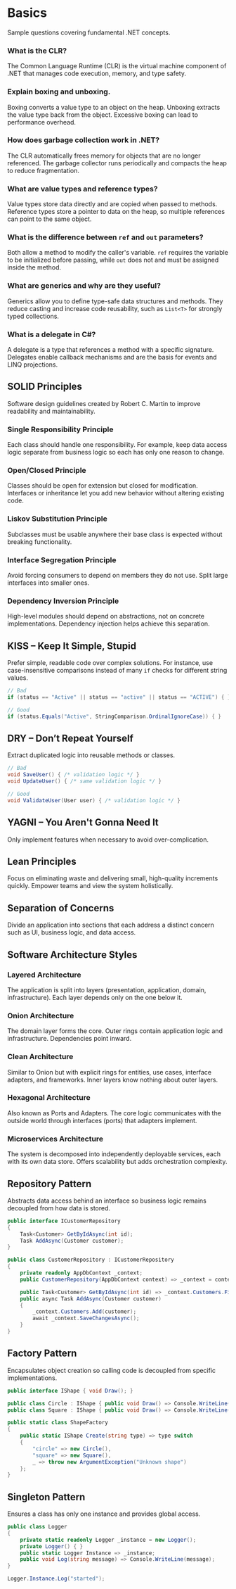 # Basics

Sample questions covering fundamental .NET concepts.

### What is the CLR?
The Common Language Runtime (CLR) is the virtual machine component of .NET that manages code execution, memory, and type safety.

### Explain boxing and unboxing.
Boxing converts a value type to an object on the heap. Unboxing extracts the value type back from the object. Excessive boxing can lead to performance overhead.

### How does garbage collection work in .NET?
The CLR automatically frees memory for objects that are no longer referenced. The garbage collector runs periodically and compacts the heap to reduce fragmentation.

### What are value types and reference types?
Value types store data directly and are copied when passed to methods. Reference types store a pointer to data on the heap, so multiple references can point to the same object.

### What is the difference between `ref` and `out` parameters?
Both allow a method to modify the caller's variable. `ref` requires the variable to be initialized before passing, while `out` does not and must be assigned inside the method.

### What are generics and why are they useful?
Generics allow you to define type-safe data structures and methods. They reduce casting and increase code reusability, such as `List<T>` for strongly typed collections.

### What is a delegate in C#?
A delegate is a type that references a method with a specific signature. Delegates enable callback mechanisms and are the basis for events and LINQ projections.

## SOLID Principles

Software design guidelines created by Robert C. Martin to improve readability and maintainability.

### Single Responsibility Principle
Each class should handle one responsibility. For example, keep data access logic separate from business logic so each has only one reason to change.

### Open/Closed Principle
Classes should be open for extension but closed for modification. Interfaces or inheritance let you add new behavior without altering existing code.

### Liskov Substitution Principle
Subclasses must be usable anywhere their base class is expected without breaking functionality.

### Interface Segregation Principle
Avoid forcing consumers to depend on members they do not use. Split large interfaces into smaller ones.

### Dependency Inversion Principle
High-level modules should depend on abstractions, not on concrete implementations. Dependency injection helps achieve this separation.

## KISS – Keep It Simple, Stupid
Prefer simple, readable code over complex solutions. For instance, use case-insensitive comparisons instead of many `if` checks for different string values.

```csharp
// Bad
if (status == "Active" || status == "active" || status == "ACTIVE") { }

// Good
if (status.Equals("Active", StringComparison.OrdinalIgnoreCase)) { }
```

## DRY – Don’t Repeat Yourself
Extract duplicated logic into reusable methods or classes.

```csharp
// Bad
void SaveUser() { /* validation logic */ }
void UpdateUser() { /* same validation logic */ }

// Good
void ValidateUser(User user) { /* validation logic */ }
```

## YAGNI – You Aren't Gonna Need It
Only implement features when necessary to avoid over-complication.

## Lean Principles
Focus on eliminating waste and delivering small, high-quality increments quickly. Empower teams and view the system holistically.

## Separation of Concerns
Divide an application into sections that each address a distinct concern such as UI, business logic, and data access.

## Software Architecture Styles

### Layered Architecture
The application is split into layers (presentation, application, domain, infrastructure). Each layer depends only on the one below it.

### Onion Architecture
The domain layer forms the core. Outer rings contain application logic and infrastructure. Dependencies point inward.

### Clean Architecture
Similar to Onion but with explicit rings for entities, use cases, interface adapters, and frameworks. Inner layers know nothing about outer layers.

### Hexagonal Architecture
Also known as Ports and Adapters. The core logic communicates with the outside world through interfaces (ports) that adapters implement.

### Microservices Architecture
The system is decomposed into independently deployable services, each with its own data store. Offers scalability but adds orchestration complexity.

## Repository Pattern
Abstracts data access behind an interface so business logic remains decoupled from how data is stored.

```csharp
public interface ICustomerRepository
{
    Task<Customer> GetByIdAsync(int id);
    Task AddAsync(Customer customer);
}

public class CustomerRepository : ICustomerRepository
{
    private readonly AppDbContext _context;
    public CustomerRepository(AppDbContext context) => _context = context;

    public Task<Customer> GetByIdAsync(int id) => _context.Customers.FindAsync(id).AsTask();
    public async Task AddAsync(Customer customer)
    {
        _context.Customers.Add(customer);
        await _context.SaveChangesAsync();
    }
}
```

## Factory Pattern
Encapsulates object creation so calling code is decoupled from specific implementations.

```csharp
public interface IShape { void Draw(); }

public class Circle : IShape { public void Draw() => Console.WriteLine("Circle"); }
public class Square : IShape { public void Draw() => Console.WriteLine("Square"); }

public static class ShapeFactory
{
    public static IShape Create(string type) => type switch
    {
        "circle" => new Circle(),
        "square" => new Square(),
        _ => throw new ArgumentException("Unknown shape")
    };
}
```

## Singleton Pattern
Ensures a class has only one instance and provides global access.

```csharp
public class Logger
{
    private static readonly Logger _instance = new Logger();
    private Logger() { }
    public static Logger Instance => _instance;
    public void Log(string message) => Console.WriteLine(message);
}

Logger.Instance.Log("started");
```

